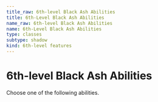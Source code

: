 ```yaml
---
title_raw: 6th-level Black Ash Abilities
title: 6th-Level Black Ash Abilities
name_raw: 6th-level Black Ash Abilities
name: 6th-Level Black Ash Abilities
type: classes
subtype: shadow
kind: 6th-level features
---
```


# 6th-level Black Ash Abilities

Choose one of the following abilities.

